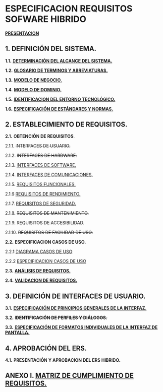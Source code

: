 # **ESPECIFICACION REQUISITOS SOFWARE HIBRIDO** 

#### [PRESENTACION](documentos/PRESENTACION_ERS.html)

## **1.**      **DEFINICIÓN DEL SISTEMA.**        

**1.1.**         **[DETERMINACIÓN DEL ALCANCE DEL SISTEMA.](documentos/determinacionAlcanceDelSistema.md)**         

**1.2.**         **[GLOSARIO DE TERMINOS Y ABREVIATURAS.](documentos/glosariodeTerminosYAbreviaturas.md)**         

**1.3.**         **[MODELO DE NEGOCIO.](https://www.draw.io/?lightbox=1&highlight=0000ff&edit=_blank&layers=1&nav=1&title=modelo%20de%20negocio.drawio#Uhttps%3A%2F%2Fraw.githubusercontent.com%2FDptoSIC%2FGestion_Alumnos%2Fmaster%2FERS%2Fdocumentos%2Fmodelo%2520de%2520negocio.drawio)**         

**1.4.**         **[MODELO DE DOMINIO.](https://www.draw.io/?lightbox=1&highlight=0000ff&edit=_blank&layers=1&nav=1&title=MODELO%20DE%20DOMINIO.drawio#Uhttps%3A%2F%2Fraw.githubusercontent.com%2FDptoSIC%2FGestion_Alumnos%2Fmaster%2FERS%2Fdocumentos%2FMODELO%2520DE%2520DOMINIO.drawio)**         

**1.5.**         **[IDENTIFICACION DEL ENTORNO TECNOLÓGICO.](documentos/identificacionEntornoTecnologico.md)**         

**1.6.**         **[ESPECIFICACIÓN DE ESTÁNDARES Y NORMAS.](documentos/especificacionEstandaresYNormas.md)**         

## **2.**        **ESTABLECIMIENTO DE REQUISITOS.**        

**2.1.**         **OBTENCIÓN DE REQUISITOS**.        

2.1.1.        ~~INTERFACES DE USUARIO.~~       

2.1.2.        ~~INTERFACES DE HARDWARE.~~        

2.1.3.        [INTERFACES DE SOFTWARE.](documentos/requisitosSoftware.md)        

2.1.4.        [INTERFACES DE COMUNICACIONES.](documentos/requisitosComunicaciones.md)        

2.1.5.        [REQUISITOS FUNCIONALES.](documentos/requisitosFuncionales.md) 

2.1.6         [REQUISITOS DE RENDIMIENTO.](documentos/requisitosRendimiento.md)

2.1.7.        [REQUISITOS DE SEGURIDAD.](documentos/requisitosSeguridad.md)        

2.1.8.        ~~REQUISITOS DE MANTENIMIENTO.~~        

2.1.9.        ~~REQUISITOS DE ACCESIBILIDAD.~~        

2.1.10.        ~~REQUISITOS DE FACILIDAD DE USO.~~        

**2.2.**         **ESPECIFICACION CASOS DE USO.** 

2.2.1         [DIAGRAMA CASOS DE USO](documentos/diagramaCasosUso.md)    

2.2.2           [ESPECIFICACION CASOS DE USO](documentos/especificacionCasosUso.md)

**2.3.**         [**ANÁLISIS DE REQUISITOS.**](documentos/analisisDeRequisitos.md)         

**2.4.**         [**VALIDACION DE REQUISITOS.**](documentos/validacionDeRequisitos.md)         

## **3.**        **DEFINICIÓN DE INTERFACES DE USUARIO.**        

**3.1.**         [**ESPECIFICACIÓN DE PRINCIPIOS GENERALES DE LA INTERFAZ.**](documentos/especificacionInterfaz.md)        

**3.2.**         ~~**IDENTIFICACIÓN DE PERFILES Y DIÁLOGOS.**~~         

**3.3.**         [**ESPECIFICACIÓN DE FORMATOS INDIVIDUALES DE LA INTERFAZ DE PANTALLA.**](documentos/formatoInterfazDePantalla.md)         

## **4.**        **APROBACIÓN DEL ERS.**        

**4.1.**         **PRESENTACIÓN Y APROBACION DEL ERS HIBRIDO.**         

## **ANEXO I.**    **[MATRIZ DE CUMPLIMIENTO DE REQUISITOS.](documentos/matrizTrazabilidad.md)**         
